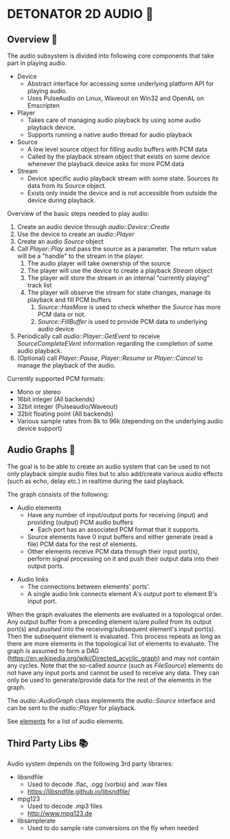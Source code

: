 DETONATOR 2D AUDIO 🎼
=====================

Overview 💭
---------------------
The audio subsystem is divided into following core components that take part in playing audio.

* Device 
   - Abstract interface for accessing some underlying platform API for playing audio.
   - Uses PulseAudio on Linux, Waveout on Win32 and OpenAL on Emscripten
* Player
  - Takes care of managing audio playback by using some audio playback device.
  - Supports running a native audio thread for audio playback
* Source
  - A low level source object for filling audio buffers with PCM data
  - Called by the playback stream object that exists on some device whenever the playback device asks for more PCM data
* Stream
  - Device specific audio playback stream with some state. Sources its data from its Source object.
  - Exists only inside the device and is not accessible from outside the device during playback.
    
Overview of the basic steps needed to play audio:
1. Create an audio device through *audio::Device::Create* 
2. Use the device to create an *audio::Player*
3. Create an audio *Source* object
4. Call *Player::Play* and pass the source as a parameter. The return value will be a "handle" to the stream in the player.
   1. The audio player will take ownership of the source
   2. The player will use the device to create a playback *Stream* object
   3. The player will store the stream in an internal "currently playing" track list
   4. The player will observe the stream for state changes, manage its playback and fill PCM buffers 
      1. *Source::HasMore* is used to check whether the *Source* has more PCM data or not.
      2. *Source::FillBuffer* is used to provide PCM data to underlying audio device
5. Periodically call *audio::Player::GetEvent* to receive *SourceCompleteEVent* information regarding the 
   completion of some audio playback. 
6. (Optional) call *Player::Pause*, *Player::Resume* or *Player::Cancel* to manage the playback of the audio. 

Currently supported PCM formats:
* Mono or stereo
* 16bit integer (All backends) 
* 32bit integer (Pulseaudio/Waveout)
* 32bit floating point (All backends)
* Various sample rates from 8k to 96k (depending on the underlying audio device support)

Audio Graphs 🤔
-------------
The goal is to be able to create an audio system that can be used to not only playback simple audio files but to also
add/create various audio effects (such as echo, delay etc.) in realtime during the said playback.

The graph consists of the following:
* Audio elements
  - Have any number of input/output ports for receiving (input) and providing (output) PCM audio buffers
    - Each port has an associated PCM format that it supports.   
  - Source elements have 0 input buffers and either generate (read a file) PCM data for the rest of elements.
  - Other elements receive PCM data through their input port(s), perform signal processing on it and push their
    output data into their output ports.
- Audio links
  - The connections between elements' ports'.
  - A single audio link connects element A's output port to element B's input port. 

When the graph evaluates the elements are evaluated in a topological order. Any output buffer from a preceding 
element is/are *pulled* from its output port(s) and *pushed* into the receiving/subsequent element's input port(s). 
Then the subsequent element is evaluated. This process repeats as long as there are more elements in the topological 
list of elements to evaluate. The graph is assumed to form a DAG  (https://en.wikipedia.org/wiki/Directed_acyclic_graph)
and may not contain any cycles. Note that the so-called *source* (such as *FileSource*) elements do not have any 
input ports and cannot be used to receive any data. They can only be used to generate/provide data for the rest of the
elements in the graph.

The *audio::AudioGraph* class implements the *audio::Source* interface and can be sent to the *audio::Player*
for playback.

See [elements](element.h) for a list of audio elements.

Third Party Libs 📚
-------------------
Audio system depends on the following 3rd party libraries:
* libsndfile
  - Used to decode .flac, .ogg (vorbis) and .wav files
  - https://libsndfile.github.io/libsndfile/
* mpg123
  - Used to decode .mp3 files
  - http://www.mpg123.de
* libsamplerate
  - Used to do sample rate conversions on the fly when needed
  
